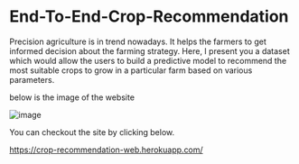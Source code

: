 # End-To-End-Crop-Recommendation
Precision agriculture is in trend nowadays. It helps the farmers to get informed decision about the farming strategy. Here, I present you a dataset which would allow the users to build a predictive model to recommend the most suitable crops to grow in a particular farm based on various parameters.

below is the image of the website

![image](https://user-images.githubusercontent.com/33638488/114233769-77927680-999b-11eb-9974-0852b69e1748.png)


You can checkout the site by clicking below.

https://crop-recommendation-web.herokuapp.com/
